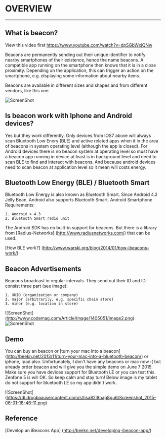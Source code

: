 # OVERVIEW
-----

 What is beacon?
---------------
View this video first https://www.youtube.com/watch?v=dpSGbWxjQNw

Beacons are permanently sending out their unique identifier to notify nearby smartphones of their existence, hence the name beacons. A compatible app running on the smartphone then knows that it is in a close proximity. Depending on the application, this can trigger an action on the smartphone, e.g. displaying some information about nearby items.

Beacons are available in different sizes and shapes and from different vendors, like this one

![ScreenShot](http://3.bp.blogspot.com/-2WhxB_Pur9Q/U1Ph5FFuA9I/AAAAAAAAAG4/dM55P_bD26g/s1600/beacon.png)

 Is beacon work with Iphone and Android devices?
--------------
Yes but they work differently.
Only devices from IOS7 above will always scan Bluetooth Low Enery (BLE) and active related apps when it in the area of beacons in system operating level (although the app is closed). 
For Android devices there is no beacon system at operating level so must have a beacon app running in device at least is in background level and need to scan BLE to find and interact with beacons. And because android devices need to scan beacon at application level so it mean will costs energy.

 Bluetooth Low Energy (BLE) / Bluetooth Smart
---------------
Bluetooth Low Energy is also known as Bluetooth Smart. Since Android 4.3 Jelly Bean, Android also supports Bluetooth Smart.
Android Smartphone Requirements:

    1. Android > 4.3
    2. Bluetooth Smart radio unit

The Android SDK has no built-in support for beacons. But there is a library from [Radius-Networks] (http://www.radiusnetworks.com/) that can be used.   

[How BLE work?] (http://www.warski.org/blog/2014/01/how-ibeacons-work/)

 Beacon Advertisements
---------------
Beacons broadcast in regular intervals. They send out their ID and ID consist three part (see image):

    1. UUID (organization or company)
    2. major (arbitrarily, e.g. specific chain store)
    3. minor (e.g. location in store)
	
![ScreenShot] (http://www.codemag.com/Article/Image/1405051/image2.png)
![ScreenShot](http://reco2.me/wp-content/uploads/Bluetooth-Beacon-How-Infographic-984x1024.jpg)

Demo 
---------------
You can buy an beacon or [turn your mac into a beacon] (http://beekn.net/2013/11/turn-your-mac-into-a-bluetooth-beacon/) or iphone, ipad also. 
Unfortunately, I don't have any beacons or mac now :( but already order beacon and will give you the simple demo on June 7 2015. Make sure you have devices support for Bluetooth LE or you can test this. Zenfone 5 is will OK. So keep calm and stay turn! Below image is my tablet do not support for bluetooth LE so my app didn't work.

![ScreenShot] (https://dl.dropboxusercontent.com/s/tisa82l8nag8gu6/Screenshot_2015-06-01-18-46-11.png)

Reference 	
---------------
[Develop an iBeacons App] (http://beekn.net/developing-ibeacon-app/)

